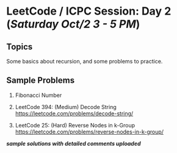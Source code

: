 # LeetCode / ICPC Session: Day 2 (***Saturday Oct/2 3 - 5 PM***)

## Topics
Some basics about recursion, and some problems to practice.

## Sample Problems

1. Fibonacci Number  

2. LeetCode 394: (Medium) Decode String  
https://leetcode.com/problems/decode-string/  

3. LeetCode 25: (Hard) Reverse Nodes in k-Group  
https://leetcode.com/problems/reverse-nodes-in-k-group/  

___sample solutions with detailed comments uploaded___